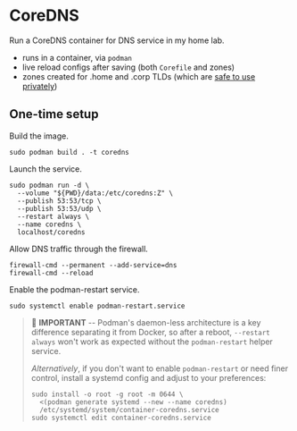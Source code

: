 # CoreDNS

Run a CoreDNS container for DNS service in my home lab.

- runs in a container, via `podman`
- live reload configs after saving (both `Corefile` and zones)
- zones created for .home and .corp TLDs (which are [safe to
  use privately](https://www.icann.org/en/board-activities-and-meetings/materials/approved-board-resolutions-regular-meeting-of-the-icann-board-04-02-2018-en#2.c))



## One-time setup

Build the image.

```shell
sudo podman build . -t coredns
```

Launch the service.

```shell
sudo podman run -d \
  --volume "${PWD}/data:/etc/coredns:Z" \
  --publish 53:53/tcp \
  --publish 53:53/udp \
  --restart always \
  --name coredns \
  localhost/coredns
```

Allow DNS traffic through the firewall.

```shell
firewall-cmd --permanent --add-service=dns
firewall-cmd --reload
```

Enable the podman-restart service.

```shell
sudo systemctl enable podman-restart.service
```

> :orange_book: **IMPORTANT** -- Podman's daemon-less architecture is a key
> difference separating it from Docker, so after a reboot, `--restart always`
> won't work as expected without the `podman-restart` helper service.
>
> _Alternatively_, if you don't want to enable `podman-restart` or need finer
> control, install a systemd config and adjust to your preferences:
>
> ```shell
> sudo install -o root -g root -m 0644 \
>   <(podman generate systemd --new --name coredns)
>   /etc/systemd/system/container-coredns.service
> sudo systemctl edit container-coredns.service
> ```
